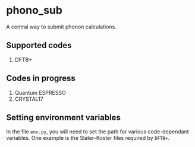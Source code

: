 # phono_sub
A central way to submit phonon calculations.

## Supported codes

1) DFTB+

## Codes in progress

1) Quantum ESPRESSO
2) CRYSTAL17

## Setting environment variables
In the file `env.py`, you will need to set the path for various code-dependant variables.
One example is the Slater-Koster files required by `DFTB+`.
